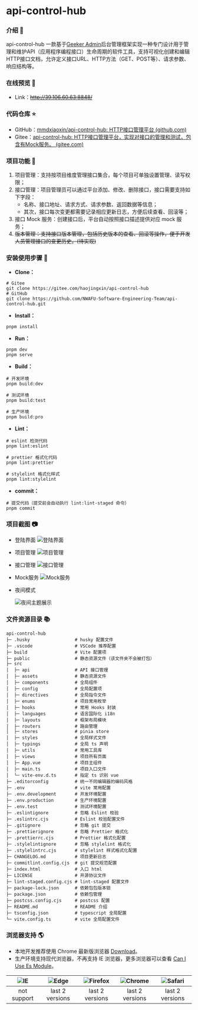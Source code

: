 # api-control-hub

### 介绍 📖

api-control-hub 一款基于[Geeker Admin](https://github.com/HalseySpicy/Geeker-Admin)后台管理框架实现一种专门设计用于管理和维护API（应用程序编程接口）生命周期的软件工具，支持可视化创建和编辑HTTP接口文档，允许定义接口URL、HTTP方法（GET、POST等）、请求参数、响应结构等。

### 在线预览 👀

- Link：~~http://39.106.60.63:8848/~~

### 代码仓库 ⭐

- GitHub：[mmdxiaoxin/api-control-hub: HTTP接口管理平台 (github.com)](https://github.com/mmdxiaoxin/api-control-hub)
- Gitee：[api-control-hub: HTTP接口管理平台，实现对接口的管理和测试，包含有Mock服务。 (gitee.com)](https://gitee.com/haojingxin/api-control-hub)

### 项目功能 🔨

1. 项目管理：支持按项目维度管理接口集合，每个项目可单独设置管理、读写权限；
2. 接口管理：项目管理员可以通过平台添加、修改、删除接口，接口需要支持如下字段：
   - 名称、接口地址、请求方式、请求参数、返回数据等信息；
   - 其次，接口每次变更都需要记录相应更新日志，方便后续查看、回滚等；
3. 接口 Mock 服务：创建接口后，平台自动按照接口描述提供对应 mock 服务；
4. ~~版本管理：支持接口版本管理，包括历史版本的查看、回滚等操作，便于开发人员管理接口的变更历史。(待实现)~~

### 安装使用步骤 📔

- **Clone：**

```text
# Gitee
git clone https://gitee.com/haojingxin/api-control-hub
# GitHub
git clone https://github.com/NWAFU-Software-Engineering-Team/api-control-hub.git
```

- **Install：**

```text
pnpm install
```

- **Run：**

```text
pnpm dev
pnpm serve
```

- **Build：**

```text
# 开发环境
pnpm build:dev

# 测试环境
pnpm build:test

# 生产环境
pnpm build:pro
```

- **Lint：**

```text
# eslint 检测代码
pnpm lint:eslint

# prettier 格式化代码
pnpm lint:prettier

# stylelint 格式化样式
pnpm lint:stylelint
```

- **commit：**

```text
# 提交代码（提交前会自动执行 lint:lint-staged 命令）
pnpm commit
```

### 项目截图 📷

- 登陆界面
  ![登陆界面](public/images/img.png)

- 项目管理
  ![项目管理](public/images/img1.png)

- 接口管理
  ![接口管理](public/images/img2.png)

- Mock服务
  ![Mock服务](public/images/img3.png)

- 夜间模式

  ![夜间主题展示](public/images/img4.png)

### 文件资源目录 📚

```text
api-control-hub
├─ .husky                 # husky 配置文件
├─ .vscode                # VSCode 推荐配置
├─ build                  # Vite 配置项
├─ public                 # 静态资源文件（该文件夹不会被打包）
├─ src
│  ├─ api                 # API 接口管理
│  ├─ assets              # 静态资源文件
│  ├─ components          # 全局组件
│  ├─ config              # 全局配置项
│  ├─ directives          # 全局指令文件
│  ├─ enums               # 项目常用枚举
│  ├─ hooks               # 常用 Hooks 封装
│  ├─ languages           # 语言国际化 i18n
│  ├─ layouts             # 框架布局模块
│  ├─ routers             # 路由管理
│  ├─ stores              # pinia store
│  ├─ styles              # 全局样式文件
│  ├─ typings             # 全局 ts 声明
│  ├─ utils               # 常用工具库
│  ├─ views               # 项目所有页面
│  ├─ App.vue             # 项目主组件
│  ├─ main.ts             # 项目入口文件
│  └─ vite-env.d.ts       # 指定 ts 识别 vue
├─ .editorconfig          # 统一不同编辑器的编码风格
├─ .env                   # vite 常用配置
├─ .env.development       # 开发环境配置
├─ .env.production        # 生产环境配置
├─ .env.test              # 测试环境配置
├─ .eslintignore          # 忽略 Eslint 校验
├─ .eslintrc.cjs          # Eslint 校验配置文件
├─ .gitignore             # 忽略 git 提交
├─ .prettierignore        # 忽略 Prettier 格式化
├─ .prettierrc.cjs        # Prettier 格式化配置
├─ .stylelintignore       # 忽略 stylelint 格式化
├─ .stylelintrc.cjs       # stylelint 样式格式化配置
├─ CHANGELOG.md           # 项目更新日志
├─ commitlint.config.cjs  # git 提交规范配置
├─ index.html             # 入口 html
├─ LICENSE                # 开源协议文件
├─ lint-staged.config.cjs # lint-staged 配置文件
├─ package-lock.json      # 依赖包包版本锁
├─ package.json           # 依赖包管理
├─ postcss.config.cjs     # postcss 配置
├─ README.md              # README 介绍
├─ tsconfig.json          # typescript 全局配置
└─ vite.config.ts         # vite 全局配置文件
```

### 浏览器支持 🌎

- 本地开发推荐使用 Chrome 最新版浏览器 [Download](https://www.google.com/intl/zh-CN/chrome/)。
- 生产环境支持现代浏览器，不再支持 IE 浏览器，更多浏览器可以查看 [Can I Use Es Module](https://caniuse.com/?search=ESModule)。

| ![IE](https://i.imgtg.com/2023/04/11/8z7ot.png) | ![Edge](https://i.imgtg.com/2023/04/11/8zr3p.png) | ![Firefox](https://i.imgtg.com/2023/04/11/8zKiU.png) | ![Chrome](https://i.imgtg.com/2023/04/11/8zNrx.png) | ![Safari](https://i.imgtg.com/2023/04/11/8zeGj.png) |
| :---------------------------------------------: | :-----------------------------------------------: | :--------------------------------------------------: | :-------------------------------------------------: | :-------------------------------------------------: |
|                   not support                   |                  last 2 versions                  |                   last 2 versions                    |                   last 2 versions                   |                   last 2 versions                   |
